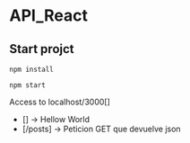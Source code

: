 # API_React

## Start projct
```
npm install 
```

```
npm start
```
Access to localhost/3000[]

* [] -> Hellow World
* [/posts] -> Peticion GET que devuelve json 
